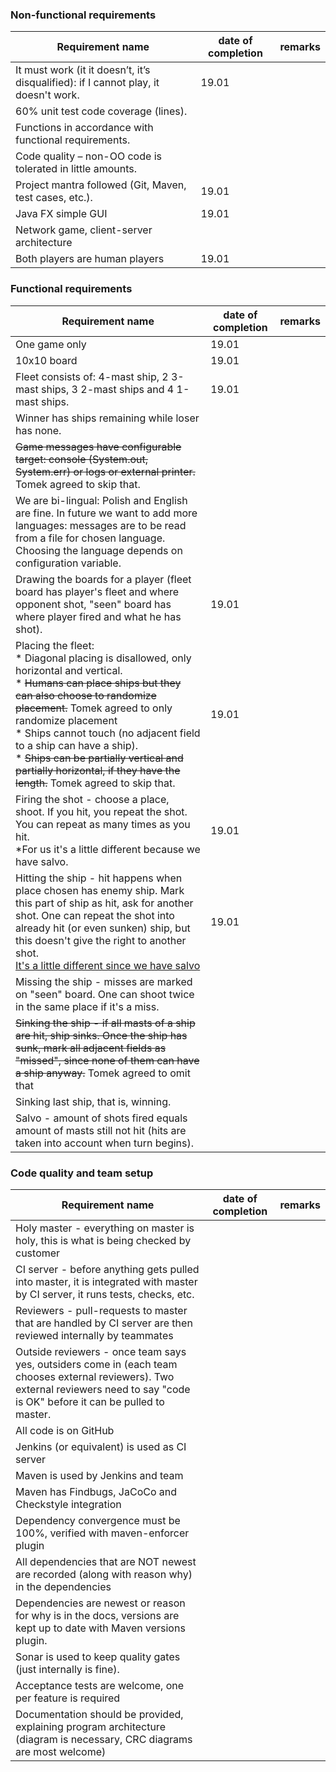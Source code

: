 
### Non-functional requirements

Requirement name | date of completion   |    remarks
------------------|---------------------|-------------
It must work (it it doesn’t, it’s disqualified): if I cannot play, it doesn't work. | 19.01 |
60% unit test code coverage (lines). | |
Functions in accordance with functional requirements. | |
Code quality – non-OO code is tolerated in little amounts. | |
Project mantra followed (Git, Maven, test cases, etc.). | 19.01 |
Java FX simple GUI | 19.01 |
Network game, client-server architecture | |
Both players are human players | 19.01 |

### Functional requirements

Requirement name | date of completion   |    remarks
------------------|---------------------|-------------
One game only | 19.01 |
10x10 board | 19.01 |
Fleet consists of: 4-mast ship, 2 3-mast ships, 3 2-mast ships and 4 1-mast ships. | 19.01 |
Winner has ships remaining while loser has none. | |
~~Game messages have configurable target: console (System.out, System.err) or logs or external printer.~~ <br> Tomek agreed to skip that.| |
We are bi-lingual: Polish and English are fine. In future we want to add more languages: messages are to be read from a file for chosen language. Choosing the language depends on configuration variable. | |
Drawing the boards for a player (fleet board has player's fleet and where opponent shot, "seen" board has where player fired and what he has shot). | 19.01 |
Placing the fleet: <br> * Diagonal placing is disallowed, only horizontal and vertical. <br> * ~~Humans can place ships but they can also choose to randomize placement.~~ Tomek agreed to only randomize placement <br> * Ships cannot touch (no adjacent field to a ship can have a ship). <br> * ~~Ships can be partially vertical and partially horizontal, if they have the length.~~ Tomek agreed to skip that.  | 19.01 |
Firing the shot - choose a place, shoot. If you hit, you repeat the shot. You can repeat as many times as you hit. <br> *For us it's a little different because we have salvo. | 19.01 |
Hitting the ship - hit happens when place chosen has enemy ship. Mark this part of ship as hit, ask for another shot. One can repeat the shot into already hit (or even sunken) ship, but this doesn't give the right to another shot. <br> <u>It's a little different since we have salvo</u> | 19.01 |
Missing the ship - misses are marked on "seen" board. One can shoot twice in the same place if it's a miss.  | |
~~Sinking the ship - if all masts of a ship are hit, ship sinks. Once the ship has sunk, mark all adjacent fields as "missed", since none of them can have a ship anyway.~~ Tomek agreed to omit that | |
Sinking last ship, that is, winning. | |
Salvo - amount of shots fired equals amount of masts still not hit (hits are taken into account when turn begins). | |

### Code quality and team setup

Requirement name | date of completion   |    remarks
------------------|---------------------|-------------
Holy master - everything on master is holy, this is what is being checked by customer | |
CI server - before anything gets pulled into master, it is integrated with master by CI server, it runs tests, checks, etc. | |
Reviewers - pull-requests to master that are handled by CI server are then reviewed internally by teammates | |
Outside reviewers - once team says yes, outsiders come in (each team chooses external reviewers). Two external reviewers need to say "code is OK" before it can be pulled to master. | |
All code is on GitHub | |
Jenkins (or equivalent) is used as CI server | |
Maven is used by Jenkins and team | |
Maven has Findbugs, JaCoCo and Checkstyle integration | |
Dependency convergence must be 100%, verified with maven-enforcer plugin | |
All dependencies that are NOT newest are recorded (along with reason why) in the dependencies | |
Dependencies are newest or reason for why is in the docs, versions are kept up to date with Maven versions plugin. | |
Sonar is used to keep quality gates (just internally is fine). | |
Acceptance tests are welcome, one per feature is required | |
Documentation should be provided, explaining program architecture (diagram is necessary, CRC diagrams are most welcome) | |





